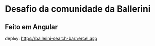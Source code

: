 # Desafio da comunidade da Ballerini
## Feito em Angular

deploy: https://ballerini-search-bar.vercel.app
